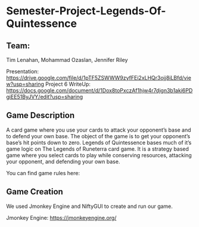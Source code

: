 # Semester-Project-Legends-Of-Quintessence

## Team: 
Tim Lenahan, Mohammad Ozaslan, Jennifer Riley

Presentation: https://drive.google.com/file/d/1pTF5ZSWWW9zyfFEi2xLHQr3ojj8iLBfd/view?usp=sharing
Project 6 WriteUp: https://docs.google.com/document/d/1Dox8toPxczAf1hjw4r7djgn3b1aki6PDgiEE51ByJVY/edit?usp=sharing

## Game Description 
A card game where you use your cards to attack your opponent’s base and to defend your own base. The object of the game is to get your opponent’s base’s hit points down to zero. Legends of Quintessence bases much of it’s game logic on The Legends of Runeterra card game. It is a strategy based game where you select cards to play while conserving resources, attacking your opponent, and defending your own base.

You can find game rules here: 

## Game Creation
We used Jmonkey Engine and NiftyGUI to create and run our game.

Jmonkey Engine: https://jmonkeyengine.org/

